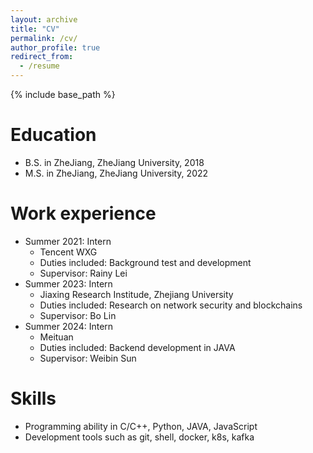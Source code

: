 ```yaml
---
layout: archive
title: "CV"
permalink: /cv/
author_profile: true
redirect_from:
  - /resume
---
```


{% include base_path %}

Education
======
* B.S. in ZheJiang, ZheJiang University, 2018
* M.S. in ZheJiang, ZheJiang University, 2022


Work experience
======
* Summer 2021: Intern
  * Tencent WXG
  * Duties included: Background test and development
  * Supervisor: Rainy Lei
* Summer 2023: Intern
  * Jiaxing Research Institude, Zhejiang University
  * Duties included: Research on network security and blockchains
  * Supervisor: Bo Lin
* Summer 2024: Intern
  * Meituan
  * Duties included: Backend development in JAVA
  * Supervisor: Weibin Sun
  
Skills
======
* Programming ability in C/C++, Python, JAVA, JavaScript
* Development tools such as git, shell, docker, k8s, kafka

